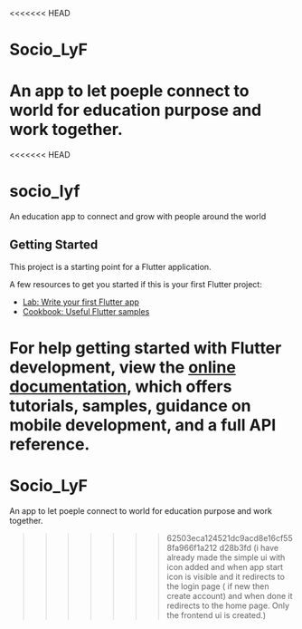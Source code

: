 <<<<<<< HEAD
# Socio_LyF
An app to let poeple connect to world for education purpose and work together.
=======
<<<<<<< HEAD
# socio_lyf

An education app to connect and grow with people around the world

## Getting Started

This project is a starting point for a Flutter application.

A few resources to get you started if this is your first Flutter project:

- [Lab: Write your first Flutter app](https://docs.flutter.dev/get-started/codelab)
- [Cookbook: Useful Flutter samples](https://docs.flutter.dev/cookbook)

For help getting started with Flutter development, view the
[online documentation](https://docs.flutter.dev/), which offers tutorials,
samples, guidance on mobile development, and a full API reference.
=======
# Socio_LyF
An app to let poeple connect to world for education purpose and work together.
>>>>>>> 62503eca124521dc9acd8e16cf558fa966f1a212
>>>>>>> d28b3fd (i have already made the simple ui with icon added and when app start icon is visible and it redirects to the login page ( if new then create account) and when done it redirects to the home page. Only the frontend ui is created.)
